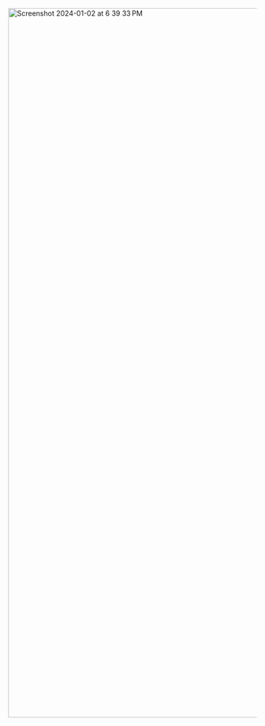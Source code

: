 <img width="1440" alt="Screenshot 2024-01-02 at 6 39 33 PM" src="https://github.com/krsatyam7/niet_codetantra/assets/110342305/a85d98aa-fcda-4c87-a83f-11af1a302439">
